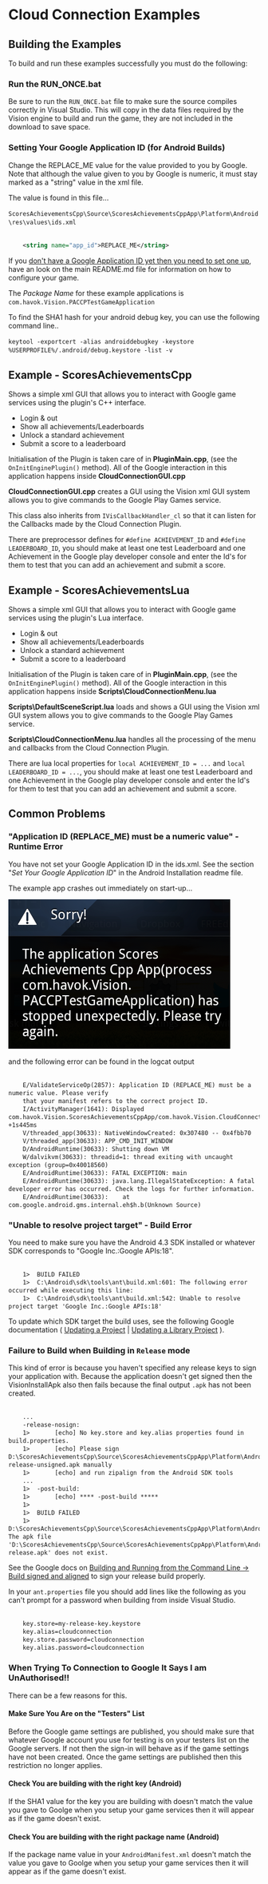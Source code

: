 # Cloud Connection Examples

## Building the Examples

To build and run these examples successfully you must do the following:

### Run the RUN_ONCE.bat  

Be sure to run the `RUN_ONCE.bat` file to make sure the source compiles correctly in Visual Studio. This will copy in the data files required by the Vision engine to build and run the game, they are not included in the download to save space.

### Setting Your Google Application ID (for Android Builds)

Change the REPLACE_ME value for the value provided to you by Google. Note that although the value given to you by Google is numeric, it must stay marked as a "string" value in the xml file.

The value is found in this file...

`ScoresAchievementsCpp\Source\ScoresAchievementsCppApp\Platform\Android\res\values\ids.xml`

```xml

	<string name="app_id">REPLACE_ME</string>
```

If you [don't have a Google Application ID yet then you need to set one up](https://developers.google.com/games/services/console/enabling), have an look on the main README.md file for information on how to configure your game.

The *Package Name* for these example applications is `com.havok.Vision.PACCPTestGameApplication`

To find the SHA1 hash for your android debug key, you can use the following command line..

`keytool -exportcert -alias androiddebugkey -keystore %USERPROFILE%/.android/debug.keystore -list -v`

## Example - ScoresAchievementsCpp

Shows a simple xml GUI that allows you to interact with Google game services using the plugin's C++ interface.

* Login & out
* Show all achievements/Leaderboards
* Unlock a standard achievement
* Submit a score to a leaderboard

Initialisation of the Plugin is taken care of in **PluginMain.cpp**, (see the `OnInitEnginePlugin()` method). 
All of the Google interaction in this application happens inside **CloudConnectionGUI.cpp**

**CloudConnectionGUI.cpp** creates a GUI using the Vision xml GUI system allows you to give commands to the Google Play Games service.

This class also inherits from `IVisCallbackHandler_cl` so that it can listen for the Callbacks made by the Cloud Connection Plugin.

There are preprocessor defines for `#define ACHIEVEMENT_ID` and `#define LEADERBOARD_ID`, you should make at least one test Leaderboard and one Achievement in the Google play developer console and enter the Id's for them to test that you can add an achievement and submit a score.

## Example - ScoresAchievementsLua

Shows a simple xml GUI that allows you to interact with Google game services using the plugin's Lua interface.

* Login & out
* Show all achievements/Leaderboards
* Unlock a standard achievement
* Submit a score to a leaderboard

Initialisation of the Plugin is taken care of in **PluginMain.cpp**, (see the `OnInitEnginePlugin()` method). 
All of the Google interaction in this application happens inside **Scripts\CloudConnectionMenu.lua**

**Scripts\DefaultSceneScript.lua** loads and shows a GUI using the Vision xml GUI system allows you to give commands to the Google Play Games service.

**Scripts\CloudConnectionMenu.lua** handles all the processing of the menu and callbacks from the Cloud Connection Plugin.

There are lua local properties for `local ACHIEVEMENT_ID = ...` and `local LEADERBOARD_ID = ...`, you should make at least one test Leaderboard and one Achievement in the Google play developer console and enter the Id's for them to test that you can add an achievement and submit a score.

## Common Problems

### "Application ID (REPLACE_ME) must be a numeric value" - Runtime Error

You have not set your Google Application ID in the ids.xml. See the section "*Set Your Google Application ID*" in the Android Installation readme file.

The example app crashes out immediately on start-up...

![alt text](../Docs/helpimages/exampleappclosed.png "App bombs out straight away")

and the following error can be found in the logcat output

```

	E/ValidateServiceOp(2857): Application ID (REPLACE_ME) must be a numeric value. Please verify 
	that your manifest refers to the correct project ID.
	I/ActivityManager(1641): Displayed com.havok.Vision.ScoresAchievementsCppApp/com.havok.Vision.CloudConnectionLifeCycleSupport: +1s445ms
	V/threaded_app(30633): NativeWindowCreated: 0x307480 -- 0x4fbb70
	V/threaded_app(30633): APP_CMD_INIT_WINDOW
	D/AndroidRuntime(30633): Shutting down VM
	W/dalvikvm(30633): threadid=1: thread exiting with uncaught exception (group=0x40018560)
	E/AndroidRuntime(30633): FATAL EXCEPTION: main
	E/AndroidRuntime(30633): java.lang.IllegalStateException: A fatal developer error has occurred. Check the logs for further information.
	E/AndroidRuntime(30633): 	at com.google.android.gms.internal.eh$h.b(Unknown Source)
```

### "Unable to resolve project target" - Build Error 

You need to make sure you have the Android 4.3 SDK installed or whatever SDK corresponds to "Google Inc.:Google APIs:18".

```

	1>  BUILD FAILED
	1>  C:\Android\sdk\tools\ant\build.xml:601: The following error occurred while executing this line:
	1>  C:\Android\sdk\tools\ant\build.xml:542: Unable to resolve project target 'Google Inc.:Google APIs:18'
```

To update which SDK target the build uses, see the following Google documentation ( [Updating a Project](http://developer.android.com/tools/projects/projects-cmdline.html#UpdatingAProject) | 
[Updating a Library Project](http://developer.android.com/tools/projects/projects-cmdline.html#UpdatingLibraryProject) ).

### Failure to Build when Building in `Release` mode

This kind of error is because you haven't specified any release keys to sign your application with.
Because the application doesn't get signed then the VisionInstallApk also then fails because the final output `.apk` has not been created.

```

	...
	-release-nosign:
	1>       [echo] No key.store and key.alias properties found in build.properties.
	1>       [echo] Please sign D:\ScoresAchievementsCpp\Source\ScoresAchievementsCppApp\Platform\Android\bin\CloudConnection-release-unsigned.apk manually
	1>       [echo] and run zipalign from the Android SDK tools
	...
	1>  -post-build:
	1>       [echo] **** -post-build *****
	1>  
	1>  BUILD FAILED
	1>  D:\ScoresAchievementsCpp\Source\ScoresAchievementsCppApp\Platform\Android\custom_rules.xml:104: The apk file 'D:\ScoresAchievementsCpp\Source\ScoresAchievementsCppApp\Platform\Android\bin\CloudConnection-release.apk' does not exist.
```

See the Google docs on [Building and Running from the Command Line -> Build signed and aligned](http://developer.android.com/tools/building/building-cmdline.html#AutoReleaseMode) to sign your release build properly.

In your `ant.properties` file you should add lines like the following as you can't prompt for a password when building from inside Visual Studio. 

```

	key.store=my-release-key.keystore
	key.alias=cloudconnection
	key.store.password=cloudconnection
	key.alias.password=cloudconnection
```

### When Trying To Connection to Google It Says I am UnAuthorised!!

There can be a few reasons for this.

#### Make Sure You Are on the "Testers" List

Before the Google game settings are published, you should make sure that whatever Google account you use for testing is on your testers list on the Google servers. If not then the sign-in will behave as if the game settings have not been created. Once the game settings are published then this restriction no longer applies.

#### Check You are building with the right key (Android)

If the SHA1 value for the key you are building with doesn't match the value you gave to Goolge when you setup your game services then it will appear as if the game doesn't exist.

#### Check You are building with the right package name (Android)

If the package name value in your `AndroidManifest.xml` doesn't match the value you gave to Goolge when you setup your game services then it will appear as if the game doesn't exist.